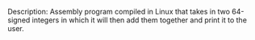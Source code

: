 Description:
  Assembly program compiled in Linux that takes in two 64-signed integers in which it will then add them together and print it to the user.
